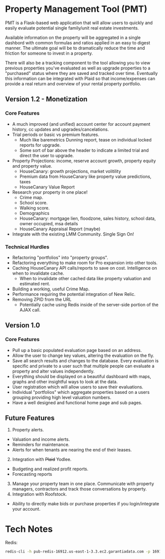# Property Management Tool (PMT)

PMT is a Flask-based web application that will allow users to quickly and easily evaluate potential single family/unit real estate investments.

Available information on the property will be aggregated in a single dashbord with common formulas and ratios applied in an easy to digest manner. The ultimate goal will be to dramatically reduce the time and friction for someone to invest in a property.

There will also be a tracking component to the tool allowing you to view previous properties you've evaluated as well as upgrade properties to a "purchased" status where they are saved and tracked over time. Eventually this information can be integrated with Plaid so that income/expenses can provide a real return and overview of your rental property portfolio.

## Version 1.2 - Monetization
### Core Features
* A much improved (and unified) account center for account payment history, cc updates and upgrades/cancelations.
* Trial periods or basic vs premium features.
  * Much like baremetrics Dunning report, tease on individual locked reports for upgrade. 
  * Some sort of bar above the header to indicate a limited trial and direct the user to upgrade.
* Property Projections: income, reserve account growth, property equity and property value.
  * HouseCanary: growth projections, market volitility
  * Premium data from HouseCanary like property value predictions, taxes
  * HouseCanary Value Report
* Research your property in one place!
  * Crime map.
  * School score.
  * Walking score.
  * Demographics
  * HouseCanary: mortgage lien, floodzone, sales history, school data, owner occupied, msa details
  * HouseCanary Appraisal Report (maybe)
* Integrate with the existing LMM Community. Single Sign On!

### Technical Hurdles
* Refactoring "portfolios" into "property groups".
* Refactoring everything to make room for Pro expansion into other tools.
* Caching HouseCanary API calls/reports to save on cost. Intelligence on when to invalidate cache.
  * When to invalidate other cached data like property valuation and estimated rent.
* Building a working, useful Crime Map.
* Performance requiring the potential integration of New Relic.
* Removing ZPID from the URL
  * Potentially cache using Redis inside of the server-side portion of the AJAX call.

## Version 1.0
### Core Features
* Pull up a basic populated evaluation page based on an address.
* Allow the user to change key values, altering the evaluation on the fly.
* Save all search results and changes to the database. Every evaluation is specific and private to a user such that multiple people can evaluate a property and alter values independently.
* Everything should be displayed on a beautiful dashboard with maps, graphs and other insightful ways to look at the data.
* User registration which will allow users to save their evaluations.
* Individual "portfolios" which aggregate properties based on a users grouping providing high level valuation numbers.
* Have a well designed and functional home page and sub pages.

## Future Features
1. Property alerts.
  * Valuation and income alerts.
  * Reminders for maintenance.
  * Alerts for when tenants are nearing the end of their leases.
2. Integration with ~~Plaid~~ Yodlee.
  * Budgeting and realized profit reports.
  * Forecasting reports
3. Manage your property team in one place. Communicate with property managers, contractors and track those conversations by property.
4. Integration with Roofstock.
  * Ability to directly make bids or purchase properties if you login/integrate your account.


# Tech Notes
Redis:

```bash
redis-cli -h pub-redis-16912.us-east-1-3.3.ec2.garantiadata.com -p 16912 -a 9tFSix1KV2A7cMOD
```
